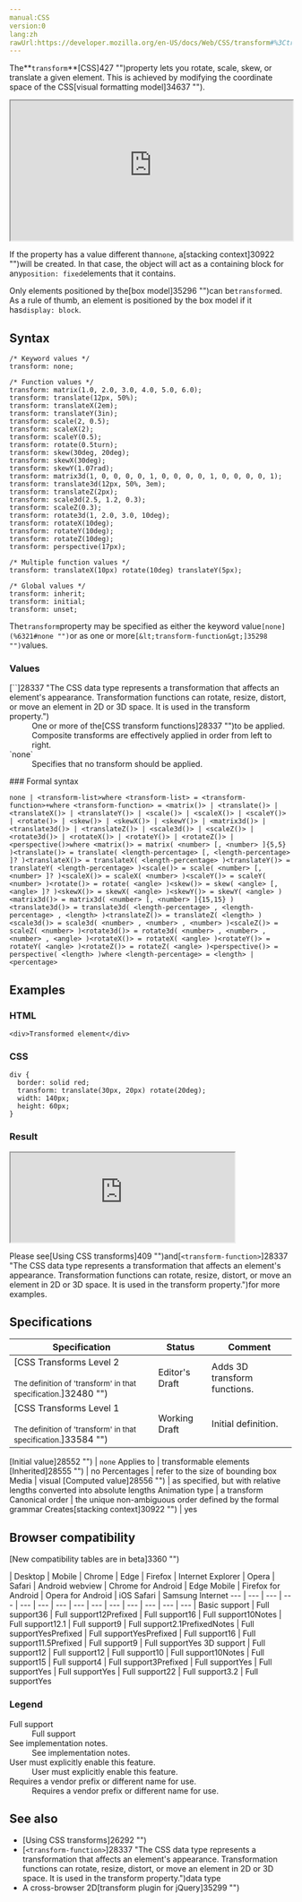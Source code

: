 ```yaml
---
manual:CSS
version:0
lang:zh
rawUrl:https://developer.mozilla.org/en-US/docs/Web/CSS/transform#%3Ctransform-function%3E
---
```






The**`transform`**[CSS]427 "")property lets you rotate, scale, skew, or translate a given element. This is achieved by modifying the coordinate space of the CSS[visual formatting model]34637 "").

<iframe src='https://interactive-examples.mdn.mozilla.net/pages/css/transform.html' width='100%' height='250'></iframe>


If the property has a value different than`none`, a[stacking context]30922 "")will be created. In that case, the object will act as a containing block for any`position: fixed`elements that it contains.



Only elements positioned by the[box model]35296 "")can be`transform`ed. As a rule of thumb, an element is positioned by the box model if it has`display: block`.



## Syntax<a name="Syntax"></a>

```
/* Keyword values */
transform: none;

/* Function values */
transform: matrix(1.0, 2.0, 3.0, 4.0, 5.0, 6.0);
transform: translate(12px, 50%);
transform: translateX(2em);
transform: translateY(3in);
transform: scale(2, 0.5);
transform: scaleX(2);
transform: scaleY(0.5);
transform: rotate(0.5turn);
transform: skew(30deg, 20deg);
transform: skewX(30deg);
transform: skewY(1.07rad);
transform: matrix3d(1, 0, 0, 0, 0, 1, 0, 0, 0, 0, 1, 0, 0, 0, 0, 1);
transform: translate3d(12px, 50%, 3em);
transform: translateZ(2px);
transform: scale3d(2.5, 1.2, 0.3);
transform: scaleZ(0.3);
transform: rotate3d(1, 2.0, 3.0, 10deg);
transform: rotateX(10deg);
transform: rotateY(10deg);
transform: rotateZ(10deg);
transform: perspective(17px);

/* Multiple function values */
transform: translateX(10px) rotate(10deg) translateY(5px);

/* Global values */
transform: inherit;
transform: initial;
transform: unset;
```


The`transform`property may be specified as either the keyword value`[none](%6321#none "")`or as one or more`[&lt;transform-function&gt;]35298 "")`values.


### Values<a name="Values"></a>
<dl><dt id='<transform-function>'>[`<transform-function>`]28337 "The <transform-function> CSS data type represents a transformation that affects an element's appearance. Transformation functions can rotate, resize, distort, or move an element in 2D or 3D space. It is used in the transform property.")</dt><dd>One or more of the[CSS transform functions]28337 "")to be applied. Composite transforms are effectively applied in order from left to right.</dd><dt id='none'>`none`</dt><dd>Specifies that no transform should be applied.</dd></dl>
### Formal syntax<a name="Formal_syntax"></a>

```
none | <transform-list>where <transform-list> = <transform-function>+where <transform-function> = <matrix()> | <translate()> | <translateX()> | <translateY()> | <scale()> | <scaleX()> | <scaleY()> | <rotate()> | <skew()> | <skewX()> | <skewY()> | <matrix3d()> | <translate3d()> | <translateZ()> | <scale3d()> | <scaleZ()> | <rotate3d()> | <rotateX()> | <rotateY()> | <rotateZ()> | <perspective()>where <matrix()> = matrix( <number> [, <number> ]{5,5} )<translate()> = translate( <length-percentage> [, <length-percentage> ]? )<translateX()> = translateX( <length-percentage> )<translateY()> = translateY( <length-percentage> )<scale()> = scale( <number> [, <number> ]? )<scaleX()> = scaleX( <number> )<scaleY()> = scaleY( <number> )<rotate()> = rotate( <angle> )<skew()> = skew( <angle> [, <angle> ]? )<skewX()> = skewX( <angle> )<skewY()> = skewY( <angle> )<matrix3d()> = matrix3d( <number> [, <number> ]{15,15} )<translate3d()> = translate3d( <length-percentage> , <length-percentage> , <length> )<translateZ()> = translateZ( <length> )<scale3d()> = scale3d( <number> , <number> , <number> )<scaleZ()> = scaleZ( <number> )<rotate3d()> = rotate3d( <number> , <number> , <number> , <angle> )<rotateX()> = rotateX( <angle> )<rotateY()> = rotateY( <angle> )<rotateZ()> = rotateZ( <angle> )<perspective()> = perspective( <length> )where <length-percentage> = <length> | <percentage>
```

## Examples<a name="Examples"></a>

### HTML<a name="HTML"></a>

```
<div>Transformed element</div>
```

### CSS<a name="CSS"></a>

```
div {
  border: solid red;
  transform: translate(30px, 20px) rotate(20deg);
  width: 140px;
  height: 60px;
}
```

### Result<a name="Result"></a>


<iframe src='https://mdn.mozillademos.org/en-US/docs/Web/CSS/transform$samples/Examples?revision=1393887' width='400' height='160'></iframe>




Please see[Using CSS transforms]409 "")and[`<transform-function>`]28337 "The <transform-function> CSS data type represents a transformation that affects an element's appearance. Transformation functions can rotate, resize, distort, or move an element in 2D or 3D space. It is used in the transform property.")for more examples.


## Specifications<a name="Specifications"></a>

Specification | Status | Comment 
 ---  |  ---  |  ---  | 
[CSS Transforms Level 2<br></br><small>The definition of &#39;transform&#39; in that specification.</small>]32480 "") | Editor&#39;s Draft | Adds 3D transform functions. 
[CSS Transforms Level 1<br></br><small>The definition of &#39;transform&#39; in that specification.</small>]33584 "") | Working Draft | Initial definition. 


[Initial value]28552 "") | `none` 
Applies to | transformable elements 
[Inherited]28555 "") | no 
Percentages | refer to the size of bounding box 
Media | visual 
[Computed value]28556 "") | as specified, but with relative lengths converted into absolute lengths 
Animation type | a transform 
Canonical order | the unique non-ambiguous order defined by the formal grammar 
Creates[stacking context]30922 "") | yes 


## Browser compatibility<a name="Browser_compatibility"></a>
[New compatibility tables are in beta<i></i>]3360 "")

 | <abbr>Desktop<i></i></abbr> | <abbr>Mobile<i></i></abbr> 
 | <abbr>Chrome<i></i></abbr> | <abbr>Edge<i></i></abbr> | <abbr>Firefox<i></i></abbr> | <abbr>Internet Explorer<i></i></abbr> | <abbr>Opera<i></i></abbr> | <abbr>Safari<i></i></abbr> | <abbr>Android webview<i></i></abbr> | <abbr>Chrome for Android<i></i></abbr> | <abbr>Edge Mobile<i></i></abbr> | <abbr>Firefox for Android<i></i></abbr> | <abbr>Opera for Android<i></i></abbr> | <abbr>iOS Safari<i></i></abbr> | <abbr>Samsung Internet<i></i></abbr> 
 ---  |  ---  |  ---  |  ---  |  ---  |  ---  |  ---  |  ---  |  ---  |  ---  |  ---  |  ---  |  ---  |  ---  | 
Basic support | <abbr>Full support</abbr>36 | <abbr>Full support</abbr>12<abbr>Prefixed<i></i></abbr> | <abbr>Full support</abbr>16 | <abbr>Full support</abbr>10<abbr>Notes<i></i></abbr> | <abbr>Full support</abbr>12.1 | <abbr>Full support</abbr>9 | <abbr>Full support</abbr>2.1<abbr>Prefixed<i></i></abbr><abbr>Notes<i></i></abbr> | <abbr>Full support</abbr>Yes<abbr>Prefixed<i></i></abbr> | <abbr>Full support</abbr>Yes<abbr>Prefixed<i></i></abbr> | <abbr>Full support</abbr>16 | <abbr>Full support</abbr>11.5<abbr>Prefixed<i></i></abbr> | <abbr>Full support</abbr>9 | <abbr>Full support</abbr>Yes 
3D support | <abbr>Full support</abbr>12 | <abbr>Full support</abbr>12 | <abbr>Full support</abbr>10 | <abbr>Full support</abbr>10<abbr>Notes<i></i></abbr> | <abbr>Full support</abbr>15 | <abbr>Full support</abbr>4 | <abbr>Full support</abbr>3<abbr>Prefixed<i></i></abbr> | <abbr>Full support</abbr>Yes | <abbr>Full support</abbr>Yes | <abbr>Full support</abbr>Yes | <abbr>Full support</abbr>22 | <abbr>Full support</abbr>3.2 | <abbr>Full support</abbr>Yes 


### Legend<a name="Legend"></a>
<dl><dt id=''><abbr>Full support</abbr></dt><dd>Full support</dd><dt id=''><abbr>See implementation notes.<i></i></abbr></dt><dd>See implementation notes.</dd><dt id=''><abbr>User must explicitly enable this feature.<i></i></abbr></dt><dd>User must explicitly enable this feature.</dd><dt id=''><abbr>Requires a vendor prefix or different name for use.<i></i></abbr></dt><dd>Requires a vendor prefix or different name for use.</dd></dl>

## See also<a name="See_also"></a>

* [Using CSS transforms]26292 "")
* [`<transform-function>`]28337 "The <transform-function> CSS data type represents a transformation that affects an element's appearance. Transformation functions can rotate, resize, distort, or move an element in 2D or 3D space. It is used in the transform property.")data type
* A cross-browser 2D[transform plugin for jQuery]35299 "")



